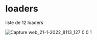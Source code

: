 # loaders
liste de 12 loaders


![Capture web_21-1-2022_8113_127 0 0 1](https://user-images.githubusercontent.com/75976059/150482596-6833077e-4cdf-40d7-b524-00e4c0af6e1e.jpeg)

